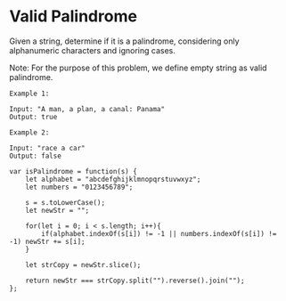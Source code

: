 # Valid Palindrome

Given a string, determine if it is a palindrome, considering only alphanumeric characters and ignoring cases.

Note: For the purpose of this problem, we define empty string as valid palindrome.


```
Example 1:

Input: "A man, a plan, a canal: Panama"
Output: true

Example 2:

Input: "race a car"
Output: false
```

```
var isPalindrome = function(s) {
    let alphabet = "abcdefghijklmnopqrstuvwxyz";
    let numbers = "0123456789";

    s = s.toLowerCase(); 
    let newStr = "";

    for(let i = 0; i < s.length; i++){
        if(alphabet.indexOf(s[i]) != -1 || numbers.indexOf(s[i]) != -1) newStr += s[i];
    }

    let strCopy = newStr.slice();

    return newStr === strCopy.split("").reverse().join("");
};
```
